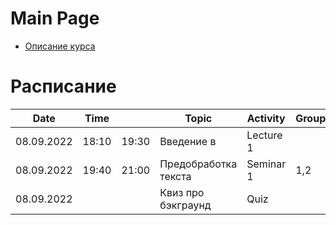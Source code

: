# Main Page

* [Описание курса](course_description.md)

# Расписание
| Date       | Time  |       | Topic                                                                                                                                                        | Activity   | Group |
|------------|-------|-------|--------------------------------------------------------------------------------------------------------------------------------------------------------------|------------|-------|
| 08.09.2022 | 18:10 | 19:30 | Введение в | Lecture 1  |       |
| 08.09.2022 | 19:40 | 21:00 | Предобработка текста | Seminar 1 | 1,2 |
| 08.09.2022 |       |       | Квиз про бэкграунд| Quiz       |       |
